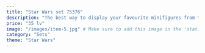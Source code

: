```yaml
---
title: "Star Wars set 75376"
description: "The best way to display your favourite minifigures from the galaxy, far, far away."
price: "35 lv"
image: "/images/item-5.jpg" # Make sure to add this image in the 'static' folder
category: "Sets"
theme: "Star Wars"
---
```

 
